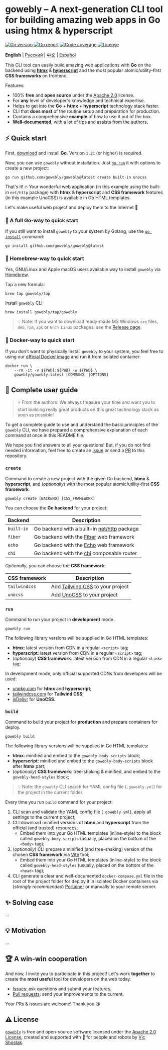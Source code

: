 # gowebly – A next-generation CLI tool for building amazing web apps in Go using htmx & hyperscript

[![Go version][go_version_img]][go_dev_url]
[![Go report][go_report_img]][go_report_url]
[![Code coverage][go_code_coverage_img]][repo_url]
[![License][repo_license_img]][repo_license_url]

**English** | [Русский][repo_readme_ru_url] | [中文][repo_readme_cn_url] | 
[Español][repo_readme_es_url]

This CLI tool can easily build amazing web applications with **Go** 
on the backend using [**htmx**][htmx_url] & [**hyperscript**][hyperscript_url] 
and the most popular atomic/utility-first **CSS frameworks** on frontend.

Features:

- 100% **free** and **open source** under the [Apache 2.0][repo_license_url] 
  license.
- For **any** level of developer's knowledge and technical expertise.
- Helps to get into the **Go** + **htmx** + **hyperscript** technology 
  stack faster.
- CLI that **does most** of the routine setup and preparation for production.
- Contains a comprehensive **example** of how to use it out of the box.
- **Well-documented**, with a lot of tips and assists from the authors.

## ⚡️ Quick start

First, [download][go_download_url] and install **Go**. Version `1.21` (or 
higher) is required.

Now, you can use `gowebly` without installation. Just [`go run`][go_run_url] it 
with options to create a new project:

```console
go run github.com/gowebly/gowebly@latest create built-in unocss
```

That's it! 🔥 Your wonderful web application (in this example using the 
built-in `net/http` package) with **htmx** & **hyperscript** and **CSS 
framework** features (in this example UnoCSS) is available in Go HTML templates.

Let's make useful web project and deploy them to the Internet 🚀

### 🔹 A full Go-way to quick start

If you still want to install `gowebly` to your system by Golang, use the 
[`go install`][go_install_url] command:

```console
go install github.com/gowebly/gowebly@latest
```

### 🍺 Homebrew-way to quick start

Yes, GNU/Linux and Apple macOS users available way to install `gowebly` via 
[Homebrew][brew_url].

Tap a new formula:

```console
brew tap gowebly/tap
```

Install `gowebly` CLI:

```console
brew install gowebly/tap/gowebly
```

> 💡 Note: If you want to download ready-made MS Windows `exe` files, `deb`, 
> `rpm`, `apk` or `Arch Linux` packages, see the 
> [Release page][repo_releases_url].

### 🐳 Docker-way to quick start

If you don't want to physically install `gowebly` to your system, you feel
free to using our [official Docker image][docker_image_url] and run it from
isolated container:

```console
docker run \
    --rm -it -v ${PWD}:${PWD} -w ${PWD} \
    gowebly/gowebly:latest [COMMAND] [OPTIONS]
```

## 📖 Complete user guide

> ⚡️ From the authors: We always treasure your time and want you to start 
> building really great products on this great technology stack as soon as 
> possible!

To get a complete guide to use and understand the basic principles of the 
`gowebly` CLI, we have prepared a comprehensive explanation of each command at 
once in this README file. 

We hope you find answers to all your questions! But, if you do not find needed 
information, feel free to create an [issue][repo_issues_url] or send a 
[PR][repo_pull_request_url] to this repository.

### `create`

Command to create a new project with the given Go backend, **htmx** & 
**hyperscript**, and (_optionally_) with the most popular 
atomic/utility-first **CSS framework**.

```console
gowebly create [BACKEND] [CSS_FRAMEWORK]
```

You can choose the **Go backend** for your project:

| Backend    | Description                                                 |
|------------|-------------------------------------------------------------|
| `built-in` | Go backend with a built-in [net/http][net_http_url] package |
| `fiber`    | Go backend with the [Fiber][fiber_url] web framework        |
| `echo`     | Go backend with the [Echo][echo_url] web framework          |
| `chi`      | Go backend with the [chi][chi_url]  composable router       |

_Optionally_, you can choose the **CSS framework**:

| CSS framework | Description                                         |
|---------------|-----------------------------------------------------|
| `tailwindcss` | Add [Tailwind CSS][tailwindcss_url] to your project |
| `unocss`      | Add [UnoCSS][unocss_url]  to your project           |

### `run`

Command to run your project in **development** mode.

```console
gowebly run
```

The following library versions will be supplied in Go HTML templates:

- **htmx**: latest version from CDN in a regular `<script>` tag;
- **hyperscript**: latest version from CDN in a regular `<script>` tag;
- (_optionally_) **CSS framework**: latest version from CDN in a regular 
  `<link>` tag;

In development mode, only official supported CDNs from developers 
will be used: 

- [unpkg.com][unpkg_url] for **htmx** and **hyperscript**;
- [tailwindcss.com][tailwindcss_cdn_url] for **Tailwind CSS**;
- [jsDelivr][jsdelivr_url] for **UnoCSS**.

### `build`

Command to build your project for **production** and prepare containers for 
deploy.

```console
gowebly build
```

The following library versions will be supplied in Go HTML templates:

- **htmx**: minified and embed to the `gowebly-body-scripts` block;
- **hyperscript**: minified and embed to the `gowebly-body-scripts` block 
  after **htmx** part;
- (_optionally_) **CSS framework**: tree-shaking & minified, and embed to 
  the `gowebly-head-styles` block;

> 💡 Note: the `gowebly` CLI search for YAML config file (`.gowebly.yml`) for 
> the project in the current folder.

Every time you run `build` command for your project:

1. CLI scan and validate the YAML config file (`.gowebly.yml`), apply all 
   settings to the current project;
2. CLI download minified versions of **htmx** and **hyperscript** from the 
   official (and trusted) resources;
   - Embed them into your Go HTML templates (inline-style) to the block 
     called `gowebly-body-scripts` (usually, placed on the bottom of the 
     `<body>` tag);
3. (_optionally_) CLI prepare a minified (and tree-shaking) version of the 
   chosen **CSS framework** via [Vite][vite_url] tool;
   - Embed them into your Go HTML templates (inline-style) to the block 
     called `gowebly-head-styles` (usually, placed on the bottom of the 
     `<head>` tag);
4. CLI generate a clear and well-documented `docker-compose.yml` file in the 
   root of the project folder for deploy it in isolated Docker containers via 
   (_strongly recommended_) [Portainer][portainer_url] or manually to your 
   remote server.

## ✨ Solving case

...

## 💡 Motivation

...

## 🏆 A win-win cooperation

And now, I invite you to participate in this project! Let's work **together** to
create the **most useful** tool for developers on the web today.

- [Issues][repo_issues_url]: ask questions and submit your features.
- [Pull requests][repo_pull_request_url]: send your improvements to the current.

Your PRs & issues are welcome! Thank you 😘

## ⚠️ License

[`gowebly`][repo_url] is free and open-source software licensed 
under the [Apache 2.0 License][repo_license_url], created and supported with 🩵 
for people and robots by [Vic Shóstak][author_url].

<!-- Go links -->

[go_download_url]: https://golang.org/dl/
[go_run_url]: https://pkg.go.dev/cmd/go#hdr-Compile_and_run_Go_program
[go_install_url]: https://golang.org/cmd/go/#hdr-Compile_and_install_packages_and_dependencies
[go_report_url]: https://goreportcard.com/report/github.com/gowebly/gowebly
[go_dev_url]: https://pkg.go.dev/github.com/gowebly/gowebly
[go_version_img]: https://img.shields.io/badge/Go-1.21+-00ADD8?style=for-the-badge&logo=go
[go_code_coverage_img]: https://img.shields.io/badge/code_coverage-0%25-success?style=for-the-badge&logo=none
[go_report_img]: https://img.shields.io/badge/Go_report-A+-success?style=for-the-badge&logo=none

<!-- Repository links -->

[repo_url]: https://github.com/gowebly/gowebly
[repo_issues_url]: https://github.com/gowebly/gowebly/issues
[repo_pull_request_url]: https://github.com/gowebly/gowebly/pulls
[repo_releases_url]: https://github.com/gowebly/gowebly/releases
[repo_license_url]: https://github.com/gowebly/gowebly/blob/main/LICENSE
[repo_license_img]: https://img.shields.io/badge/license-Apache_2.0-red?style=for-the-badge&logo=none

<!-- Author links -->

[author_url]: https://github.com/koddr

<!-- Readme links -->

[repo_readme_ru_url]: https://github.com/gowebly/gowebly/blob/main/README_RU.md
[repo_readme_cn_url]: https://github.com/gowebly/gowebly/blob/main/README_CN.md
[repo_readme_es_url]: https://github.com/gowebly/gowebly/blob/main/README_ES.md
[docker_image_url]: https://hub.docker.com/repository/docker/gowebly/gowebly
[portainer_url]: https://docs.portainer.io
[brew_url]: https://brew.sh
[vite_url]: https://vitejs.dev
[htmx_url]: https://htmx.org
[hyperscript_url]: https://hyperscript.org
[tailwindcss_url]: https://tailwindcss.com
[tailwindcss_cdn_url]: https://tailwindcss.com/docs/installation/play-cdn
[unocss_url]: https://unocss.dev
[unpkg_url]: https://unpkg.com
[jsdelivr_url]: https://www.jsdelivr.com
[net_http_url]: https://pkg.go.dev/net/http
[fiber_url]: https://gofiber.io
[echo_url]: https://echo.labstack.com
[chi_url]: https://go-chi.io

